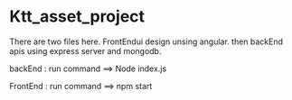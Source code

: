# Ktt_asset_project
There are two files here. FrontEndui design unsing angular. then backEnd apis using express server and mongodb.

backEnd : run command ==> Node index.js

FrontEnd : run command ==> npm start
